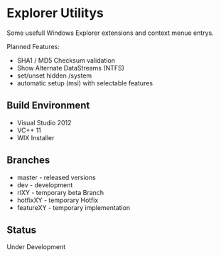 Explorer Utilitys
================

Some usefull Windows Explorer extensions and context menue entrys.

Planned Features:

- SHA1 / MD5 Checksum validation
- Show Alternate DataStreams (NTFS)
- set/unset hidden /system
- automatic setup (msi) with selectable features


## Build Environment
- Visual Studio 2012
- VC++ 11
- WIX Installer

## Branches
- master - released versions
- dev - development
- rlXY - temporary beta Branch
- hotfixXY - temporary Hotfix
- featureXY - temporary implementation

## Status
Under Development

